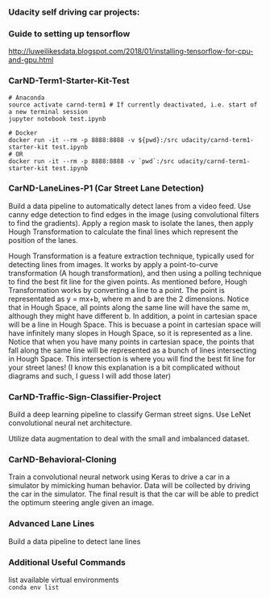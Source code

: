 ### Udacity self driving car projects:

### Guide to setting up tensorflow
http://luweilikesdata.blogspot.com/2018/01/installing-tensorflow-for-cpu-and-gpu.html

### CarND-Term1-Starter-Kit-Test
```
# Anaconda
source activate carnd-term1 # If currently deactivated, i.e. start of a new terminal session
jupyter notebook test.ipynb
```

```
# Docker
docker run -it --rm -p 8888:8888 -v ${pwd}:/src udacity/carnd-term1-starter-kit test.ipynb
# OR
docker run -it --rm -p 8888:8888 -v `pwd`:/src udacity/carnd-term1-starter-kit test.ipynb
```

### CarND-LaneLines-P1 (Car Street Lane Detection)
Build a data pipeline to automatically detect lanes from a video feed.  Use canny edge detection to find edges in the image (using convolutional filters to find the gradients).  Apply a region mask to isolate the lanes, then apply Hough Transformation to calculate the final lines which represent the position of the lanes.  

Hough Transformation is a feature extraction technique, typically used for detecting lines from images.  It works by apply a point-to-curve transformation (A hough transformation), and then using a polling technique to find the best fit line for the given points. As mentioned before, Hough Transformation works by converting a line to a point.  The point is representated as y = mx+b, where m and b are the 2 dimensions.  Notice that in Hough Space, all points along the same line will have the same m, although they might have different b.  In addition, a point in cartesian space will be a line in Hough Space.  This is becuase a point in cartesian space will have infinitely many slopes in Hough Space, so it is represented as a line.  Notice that when you have many points in cartesian space, the points that fall along the same line will be represented as a bunch of lines intersecting in Hough Space.  This intersection is where you will find the best fit line for your street lanes!  (I know this explanation is a bit complicated without diagrams and such, I guess I will add those later)

### CarND-Traffic-Sign-Classifier-Project
Build a deep learning pipeline to classify German street signs.  Use LeNet convolutional neural net architecture.  

Utilize data augmentation to deal with the small and imbalanced dataset.  

### CarND-Behavioral-Cloning
Train a convolutional neural network using Keras to drive a car in a simulator by mimicking human behavior.  Data will be collected by driving the car in the simulator.   The final result is that the car will be able to predict the optimum steering angle given an image. 

### Advanced Lane Lines
Build a data pipeline to detect lane lines

### Additional Useful Commands

list available virtual environments  
```conda env list```
